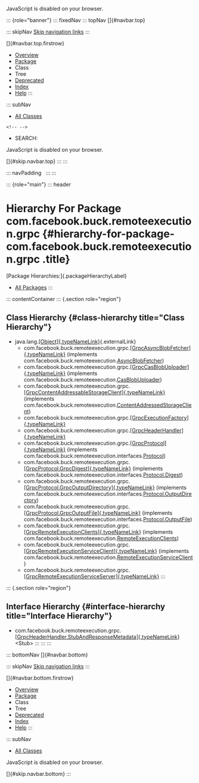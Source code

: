 <div>

JavaScript is disabled on your browser.

</div>

::: {role="banner"}
::: fixedNav
::: topNav
[]{#navbar.top}

::: skipNav
[Skip navigation links](#skip.navbar.top "Skip navigation links")
:::

[]{#navbar.top.firstrow}

-   [Overview](../../../../../index.html)
-   [Package](package-summary.html)
-   Class
-   Tree
-   [Deprecated](../../../../../deprecated-list.html)
-   [Index](../../../../../index-all.html)
-   [Help](../../../../../help-doc.html)
:::

::: subNav
-   [All Classes](../../../../../allclasses.html)

```{=html}
<!-- -->
```
-   SEARCH:

<div>

<div>

JavaScript is disabled on your browser.

</div>

</div>

[]{#skip.navbar.top}
:::
:::

::: navPadding
 
:::
:::

::: {role="main"}
::: header
# Hierarchy For Package com.facebook.buck.remoteexecution.grpc {#hierarchy-for-package-com.facebook.buck.remoteexecution.grpc .title}

[Package Hierarchies:]{.packageHierarchyLabel}

-   [All Packages](../../../../../overview-tree.html)
:::

::: contentContainer
::: {.section role="region"}
## Class Hierarchy {#class-hierarchy title="Class Hierarchy"}

-   java.lang.[[Object]{.typeNameLink}](http://docs.oracle.com/javase/7/docs/api/java/lang/Object.html?is-external=true "class or interface in java.lang"){.externalLink}
    -   com.facebook.buck.remoteexecution.grpc.[[GrpcAsyncBlobFetcher]{.typeNameLink}](GrpcAsyncBlobFetcher.html "class in com.facebook.buck.remoteexecution.grpc")
        (implements
        com.facebook.buck.remoteexecution.[AsyncBlobFetcher](../AsyncBlobFetcher.html "interface in com.facebook.buck.remoteexecution"))
    -   com.facebook.buck.remoteexecution.grpc.[[GrpcCasBlobUploader]{.typeNameLink}](GrpcCasBlobUploader.html "class in com.facebook.buck.remoteexecution.grpc")
        (implements
        com.facebook.buck.remoteexecution.[CasBlobUploader](../CasBlobUploader.html "interface in com.facebook.buck.remoteexecution"))
    -   com.facebook.buck.remoteexecution.grpc.[[GrpcContentAddressableStorageClient]{.typeNameLink}](GrpcContentAddressableStorageClient.html "class in com.facebook.buck.remoteexecution.grpc")
        (implements
        com.facebook.buck.remoteexecution.[ContentAddressedStorageClient](../ContentAddressedStorageClient.html "interface in com.facebook.buck.remoteexecution"))
    -   com.facebook.buck.remoteexecution.grpc.[[GrpcExecutionFactory]{.typeNameLink}](GrpcExecutionFactory.html "class in com.facebook.buck.remoteexecution.grpc")
    -   com.facebook.buck.remoteexecution.grpc.[[GrpcHeaderHandler]{.typeNameLink}](GrpcHeaderHandler.html "class in com.facebook.buck.remoteexecution.grpc")
    -   com.facebook.buck.remoteexecution.grpc.[[GrpcProtocol]{.typeNameLink}](GrpcProtocol.html "class in com.facebook.buck.remoteexecution.grpc")
        (implements
        com.facebook.buck.remoteexecution.interfaces.[Protocol](../interfaces/Protocol.html "interface in com.facebook.buck.remoteexecution.interfaces"))
    -   com.facebook.buck.remoteexecution.grpc.[[GrpcProtocol.GrpcDigest]{.typeNameLink}](GrpcProtocol.GrpcDigest.html "class in com.facebook.buck.remoteexecution.grpc")
        (implements
        com.facebook.buck.remoteexecution.interfaces.[Protocol.Digest](../interfaces/Protocol.Digest.html "interface in com.facebook.buck.remoteexecution.interfaces"))
    -   com.facebook.buck.remoteexecution.grpc.[[GrpcProtocol.GrpcOutputDirectory]{.typeNameLink}](GrpcProtocol.GrpcOutputDirectory.html "class in com.facebook.buck.remoteexecution.grpc")
        (implements
        com.facebook.buck.remoteexecution.interfaces.[Protocol.OutputDirectory](../interfaces/Protocol.OutputDirectory.html "interface in com.facebook.buck.remoteexecution.interfaces"))
    -   com.facebook.buck.remoteexecution.grpc.[[GrpcProtocol.GrpcOutputFile]{.typeNameLink}](GrpcProtocol.GrpcOutputFile.html "class in com.facebook.buck.remoteexecution.grpc")
        (implements
        com.facebook.buck.remoteexecution.interfaces.[Protocol.OutputFile](../interfaces/Protocol.OutputFile.html "interface in com.facebook.buck.remoteexecution.interfaces"))
    -   com.facebook.buck.remoteexecution.grpc.[[GrpcRemoteExecutionClients]{.typeNameLink}](GrpcRemoteExecutionClients.html "class in com.facebook.buck.remoteexecution.grpc")
        (implements
        com.facebook.buck.remoteexecution.[RemoteExecutionClients](../RemoteExecutionClients.html "interface in com.facebook.buck.remoteexecution"))
    -   com.facebook.buck.remoteexecution.grpc.[[GrpcRemoteExecutionServiceClient]{.typeNameLink}](GrpcRemoteExecutionServiceClient.html "class in com.facebook.buck.remoteexecution.grpc")
        (implements
        com.facebook.buck.remoteexecution.[RemoteExecutionServiceClient](../RemoteExecutionServiceClient.html "interface in com.facebook.buck.remoteexecution"))
    -   com.facebook.buck.remoteexecution.grpc.[[GrpcRemoteExecutionServiceServer]{.typeNameLink}](GrpcRemoteExecutionServiceServer.html "class in com.facebook.buck.remoteexecution.grpc")
:::

::: {.section role="region"}
## Interface Hierarchy {#interface-hierarchy title="Interface Hierarchy"}

-   com.facebook.buck.remoteexecution.grpc.[[GrpcHeaderHandler.StubAndResponseMetadata]{.typeNameLink}](GrpcHeaderHandler.StubAndResponseMetadata.html "interface in com.facebook.buck.remoteexecution.grpc")\<Stub\>
:::
:::
:::

::: bottomNav
[]{#navbar.bottom}

::: skipNav
[Skip navigation links](#skip.navbar.bottom "Skip navigation links")
:::

[]{#navbar.bottom.firstrow}

-   [Overview](../../../../../index.html)
-   [Package](package-summary.html)
-   Class
-   Tree
-   [Deprecated](../../../../../deprecated-list.html)
-   [Index](../../../../../index-all.html)
-   [Help](../../../../../help-doc.html)
:::

::: subNav
-   [All Classes](../../../../../allclasses.html)

<div>

<div>

JavaScript is disabled on your browser.

</div>

</div>

[]{#skip.navbar.bottom}
:::
